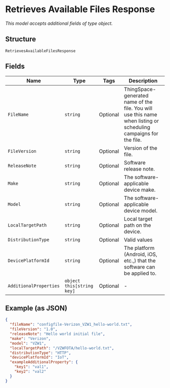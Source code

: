 
# Retrieves Available Files Response

*This model accepts additional fields of type object.*

## Structure

`RetrievesAvailableFilesResponse`

## Fields

| Name | Type | Tags | Description |
|  --- | --- | --- | --- |
| `FileName` | `string` | Optional | ThingSpace-generated name of the file. You will use this name when listing or scheduling campaigns for the file. |
| `FileVersion` | `string` | Optional | Version of the file. |
| `ReleaseNote` | `string` | Optional | Software release note. |
| `Make` | `string` | Optional | The software-applicable device make. |
| `Model` | `string` | Optional | The software-applicable device model. |
| `LocalTargetPath` | `string` | Optional | Local target path on the device. |
| `DistributionType` | `string` | Optional | Valid values |
| `DevicePlatformId` | `string` | Optional | The platform (Android, iOS, etc.,) that the software can be applied to. |
| `AdditionalProperties` | `object this[string key]` | Optional | - |

## Example (as JSON)

```json
{
  "fileName": "configfile-Verizon_VZW1_hello-world.txt",
  "fileVersion": "1.0",
  "releaseNote": "Hello world initial file",
  "make": "Verizon",
  "model": "VZW1",
  "localTargetPath": "/VZWFOTA/hello-world.txt",
  "distributionType": "HTTP",
  "devicePlatformId": "IoT",
  "exampleAdditionalProperty": {
    "key1": "val1",
    "key2": "val2"
  }
}
```

